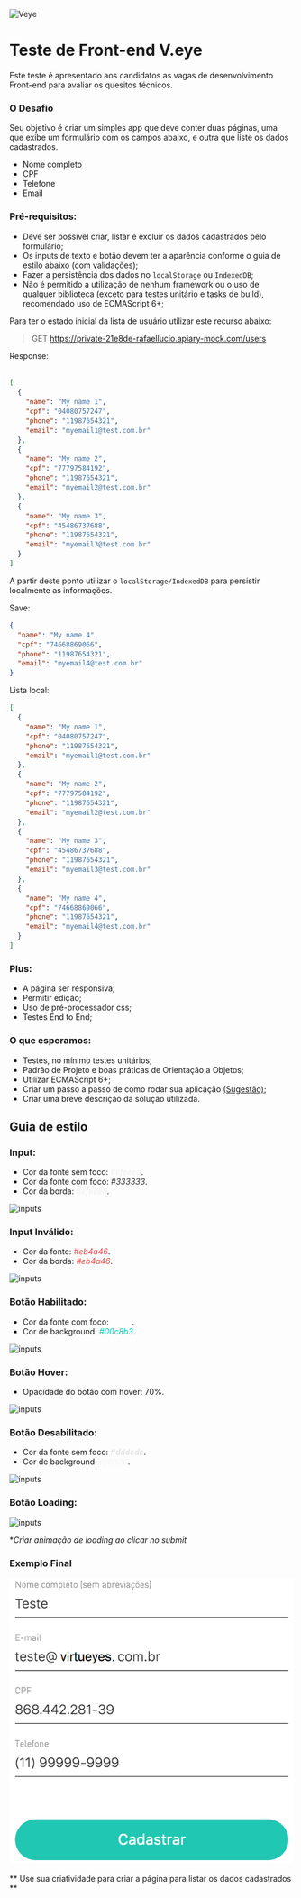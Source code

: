 ![Veye](https://site.veye.com.br/assets/front/img/logo.svg)

# Teste de Front-end V.eye
Este teste é apresentado aos candidatos as vagas de desenvolvimento Front-end para avaliar os quesitos técnicos.

### O Desafio

Seu objetivo é criar um simples app que deve conter duas páginas, uma que exibe um formulário com os campos abaixo, e outra que liste os dados cadastrados.

* Nome completo
* CPF
* Telefone
* Email

### Pré-requisitos: 
 - Deve ser possível criar, listar e excluir os dados cadastrados pelo formulário;
 - Os inputs de texto e botão devem ter a aparência conforme o guia de estilo abaixo (com validações);
 - Fazer a persistência dos dados no `localStorage` ou `IndexedDB`;
 - Não é permitido a utilização de nenhum framework ou o uso de qualquer biblioteca (exceto para testes unitário e tasks de build), recomendado uso de ECMAScript 6+;

Para ter o estado inicial da lista de usuário utilizar este recurso abaixo:

> GET https://private-21e8de-rafaellucio.apiary-mock.com/users

Response:

```json

[
  {
    "name": "My name 1",
    "cpf": "04080757247",
    "phone": "11987654321",
    "email": "myemail1@test.com.br"
  },
  {
    "name": "My name 2",
    "cpf": "77797584192",
    "phone": "11987654321",
    "email": "myemail2@test.com.br"
  },
  {
    "name": "My name 3",
    "cpf": "45486737688",
    "phone": "11987654321",
    "email": "myemail3@test.com.br"
  }
]
```

A partir deste ponto utilizar o `localStorage/IndexedDB` para persistir localmente as informações.

Save:

```json
{
  "name": "My name 4",
  "cpf": "74668869066",
  "phone": "11987654321",
  "email": "myemail4@test.com.br"
}
```

Lista local:
```json
[
  {
    "name": "My name 1",
    "cpf": "04080757247",
    "phone": "11987654321",
    "email": "myemail1@test.com.br"
  },
  {
    "name": "My name 2",
    "cpf": "77797584192",
    "phone": "11987654321",
    "email": "myemail2@test.com.br"
  },
  {
    "name": "My name 3",
    "cpf": "45486737688",
    "phone": "11987654321",
    "email": "myemail3@test.com.br"
  },
  {
    "name": "My name 4",
    "cpf": "74668869066",
    "phone": "11987654321",
    "email": "myemail4@test.com.br"
  }
]
```

### Plus:
 - A página ser responsiva;
 - Permitir edição;
 - Uso de pré-processador css;
 - Testes End to End;

### O que esperamos:
 - Testes, no mínimo testes unitários;
 - Padrão de Projeto e boas práticas de Orientação a Objetos;
 - Utilizar ECMAScript 6+;
 - Criar um passo a passo de como rodar sua aplicação [(Sugestão)](https://github.com/wearehive/project-guidelines/blob/master/README.sample.md);
 - Criar uma breve descrição da solução utilizada.


## Guia de estilo

### Input:
 - Cor da fonte sem foco: <span style="color:#efeeed">*#efeeed*</span>.
 - Cor da fonte com foco: <span style="color:#333333">*#333333*</span>.
 - Cor da borda: <span style="color:#efeeed">*#efeeed*</span>.

![inputs](./images/name.png)

### Input Inválido:
 - Cor da fonte: <span style="color:#eb4a46">*#eb4a46*</span>.
 - Cor da borda: <span style="color:#eb4a46">*#eb4a46*</span>.

![inputs](./images/name_validation.png)

### Botão Habilitado:
 - Cor da fonte com foco: <span style="color:#ffffff">*#ffffff*</span>.
 - Cor de background: <span style="color:#00c8b3">*#00c8b3*</span>.

![inputs](./images/button_enable.png)

### Botão Hover:
 - Opacidade do botão com hover: 70%.

![inputs](./images/button_enable_hover.png)

### Botão Desabilitado:
 - Cor da fonte sem foco: <span style="color:#dddcdc">*#dddcdc*</span>.
 - Cor de background: <span style="color:#f6f6f6">*#f6f6f6*</span>.

![inputs](./images/button_disable.png)

### Botão Loading:

![inputs](./images/button_enable_loading.png)

**Criar animação de loading ao clicar no submit*

### Exemplo Final

![inputs](./images/form.png)

** Use sua criatividade para criar a página para listar os dados cadastrados **
